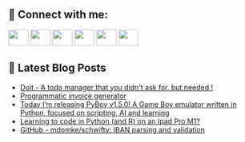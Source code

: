 ## 🔎 Connect with me:
[<img height="32" width="40" src="https://cdn.jsdelivr.net/npm/simple-icons@v5/icons/telegram.svg" />](https://t.me/bullbesh)
[<img height="32" width="40" src="https://cdn.jsdelivr.net/npm/simple-icons@v5/icons/vk.svg" />](https://vk.com/bullbesh)
[<img height="32" width="40" src="https://cdn.jsdelivr.net/npm/simple-icons@v5/icons/twitter.svg" />](https://twitter.com/bullbesh1)
[<img height="32" width="40" src="https://cdn.jsdelivr.net/npm/simple-icons@v5/icons/instagram.svg" />](https://www.instagram.com/bullbesh)
[<img height="32" width="40" src="https://cdn.jsdelivr.net/npm/simple-icons@v5/icons/reddit.svg" />](https://www.reddit.com/user/bullbesh)
[<img height="32" width="40" src="https://cdn.jsdelivr.net/npm/simple-icons@v5/icons/youtube.svg" />](https://www.youtube.com/channel/UCtfjRs6uzgq5mfm8S06WTcg)

## 📕 Latest Blog Posts
<!-- BLOG-POST-LIST:START -->
- [Doit - A todo manager that you didn&#39;t ask for, but needed !](https://www.reddit.com/r/Python/comments/vfwwnj/doit_a_todo_manager_that_you_didnt_ask_for_but/)
- [Programmatic invoice generator](https://www.reddit.com/r/Python/comments/vfsx9k/programmatic_invoice_generator/)
- [Today I’m releasing PyBoy v1.5.0! A Game Boy emulator written in Python, focused on scripting, AI and learning](https://www.reddit.com/r/Python/comments/vfsakl/today_im_releasing_pyboy_v150_a_game_boy_emulator/)
- [Learning to code in Python &lpar;and R&rpar; on an Ipad Pro M1?](https://www.reddit.com/r/Python/comments/vfrguo/learning_to_code_in_python_and_r_on_an_ipad_pro_m1/)
- [GitHub - mdomke/schwifty: IBAN parsing and validation](https://www.reddit.com/r/Python/comments/vfpng0/github_mdomkeschwifty_iban_parsing_and_validation/)
<!-- BLOG-POST-LIST:END -->
